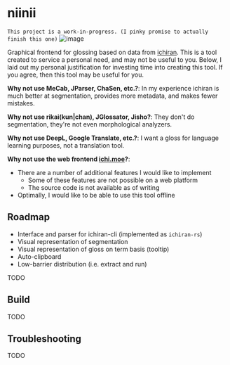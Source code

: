 # niinii
`This project is a work-in-progress. (I pinky promise to actually finish this one)`
![image](https://user-images.githubusercontent.com/2091886/124209159-04d6fa00-dab7-11eb-9ebf-32433e46db7c.png)

Graphical frontend for glossing based on data from [ichiran](https://github.com/tshatrov/ichiran). 
This is a tool created to service a personal need, and may not be useful to you.
Below, I laid out my personal justification for investing time into creating
this tool. If you agree, then this tool may be useful for you.

**Why not use MeCab, JParser, ChaSen, etc.?**: In my experience ichiran is
much better at segmentation, provides more metadata, and makes fewer mistakes.

**Why not use rikai(kun|chan), JGlossator, Jisho?**: They don't do segmentation, 
they're not even morphological analyzers.

**Why not use DeepL, Google Translate, etc.?**: I want a gloss for language
learning purposes, not a translation tool.

**Why not use the web frontend [ichi.moe](https://ichi.moe)?**: 
- There are a number of additional features I would like to implement
	- Some of these features are not possible on a web platform
	- The source code is not available as of writing
- Optimally, I would like to be able to use this tool offline

## Roadmap
- Interface and parser for ichiran-cli (implemented as `ichiran-rs`)
- Visual representation of segmentation
- Visual representation of gloss on term basis (tooltip)
- Auto-clipboard
- Low-barrier distribution (i.e. extract and run)

TODO

## Build
TODO

## Troubleshooting
TODO

